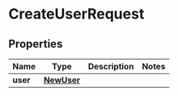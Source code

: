 

# CreateUserRequest


## Properties

| Name | Type | Description | Notes |
|------------ | ------------- | ------------- | -------------|
|**user** | [**NewUser**](NewUser.md) |  |  |



